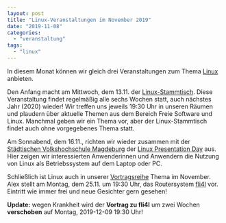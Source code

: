 ```yaml
---
layout: post
title: "Linux-Veranstaltungen im November 2019"
date: "2019-11-08"
categories: 
  - "veranstaltung"
tags: 
  - "linux"
---
```


In diesem Monat können wir gleich drei Veranstaltungen zum Thema [Linux](https://de.wikipedia.org/wiki/Linux) anbieten.

Den Anfang macht am Mittwoch, dem 13.11. der [Linux-Stammtisch](http://www.netz39.de/events/event/linux-stammtisch/). Diese Veranstaltung findet regelmäßig alle sechs Wochen statt, auch nächstes Jahr (2020) wieder! Wir treffen uns jeweils 19:30 Uhr in unseren Räumen und plaudern über aktuelle Themen aus dem Bereich Freie Software und Linux. Manchmal geben wir ein Thema vor, aber der Linux-Stammtisch findet auch ohne vorgegebenes Thema statt.

Am Sonnabend, dem 16.11., richten wir wieder zusammen mit der [Städtischen Volkshochschule Magdeburg](https://www.vhs.magdeburg.de/) der [Linux Presentation Day](http://www.netz39.de/events/event/linux-presentation-day-2019-2/) aus. Hier zeigen wir interessierten Anwenderinnen und Anwendern die Nutzung von Linux als Betriebssystem auf dem Laptop oder PC.

Schließlich ist Linux auch in unserer [Vortragsreihe](http://www.netz39.de/events/event/techtalk-fli4l-the-flexible-internet-router-for-linux/) Thema im November. Alex stellt am Montag, dem 25.11. um 19:30 Uhr, das Routersystem [fli4l](http://www.fli4l.de/) vor. Eintritt wie immer frei und neue Gesichter gern gesehen!

**Update:** wegen Krankheit wird der **Vortrag zu fli4l** um zwei Wochen **verschoben** auf Montag, 2019-12-09 19:30 Uhr!
